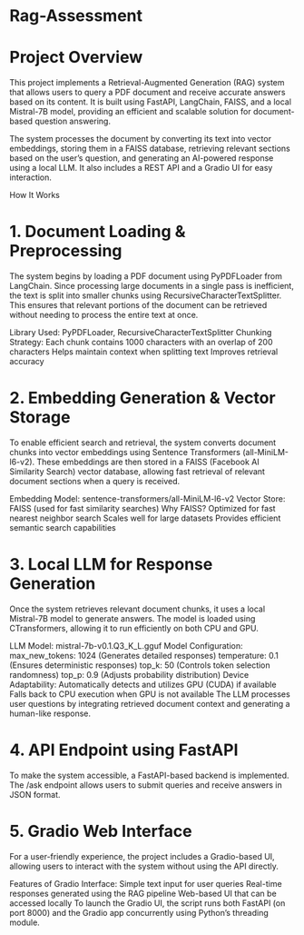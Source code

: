 # Rag-Assessment
# Project Overview
This project implements a Retrieval-Augmented Generation (RAG) system that allows users to query a PDF document and receive accurate answers based on its content. It is built using FastAPI, LangChain, FAISS, and a local Mistral-7B model, providing an efficient and scalable solution for document-based question answering.

The system processes the document by converting its text into vector embeddings, storing them in a FAISS database, retrieving relevant sections based on the user’s question, and generating an AI-powered response using a local LLM. It also includes a REST API and a Gradio UI for easy interaction.

How It Works
# 1. Document Loading & Preprocessing
The system begins by loading a PDF document using PyPDFLoader from LangChain. Since processing large documents in a single pass is inefficient, the text is split into smaller chunks using RecursiveCharacterTextSplitter. This ensures that relevant portions of the document can be retrieved without needing to process the entire text at once.

Library Used: PyPDFLoader, RecursiveCharacterTextSplitter
Chunking Strategy:
Each chunk contains 1000 characters with an overlap of 200 characters
Helps maintain context when splitting text
Improves retrieval accuracy

# 2. Embedding Generation & Vector Storage
To enable efficient search and retrieval, the system converts document chunks into vector embeddings using Sentence Transformers (all-MiniLM-l6-v2). These embeddings are then stored in a FAISS (Facebook AI Similarity Search) vector database, allowing fast retrieval of relevant document sections when a query is received.

Embedding Model: sentence-transformers/all-MiniLM-l6-v2
Vector Store: FAISS (used for fast similarity searches)
Why FAISS?
Optimized for fast nearest neighbor search
Scales well for large datasets
Provides efficient semantic search capabilities

# 3. Local LLM for Response Generation
Once the system retrieves relevant document chunks, it uses a local Mistral-7B model to generate answers. The model is loaded using CTransformers, allowing it to run efficiently on both CPU and GPU.

LLM Model: mistral-7b-v0.1.Q3_K_L.gguf
Model Configuration:
max_new_tokens: 1024 (Generates detailed responses)
temperature: 0.1 (Ensures deterministic responses)
top_k: 50 (Controls token selection randomness)
top_p: 0.9 (Adjusts probability distribution)
Device Adaptability:
Automatically detects and utilizes GPU (CUDA) if available
Falls back to CPU execution when GPU is not available
The LLM processes user questions by integrating retrieved document context and generating a human-like response.

# 4. API Endpoint using FastAPI
To make the system accessible, a FastAPI-based backend is implemented. The /ask endpoint allows users to submit queries and receive answers in JSON format.

# 5. Gradio Web Interface
For a user-friendly experience, the project includes a Gradio-based UI, allowing users to interact with the system without using the API directly.

Features of Gradio Interface:
Simple text input for user queries
Real-time responses generated using the RAG pipeline
Web-based UI that can be accessed locally
To launch the Gradio UI, the script runs both FastAPI (on port 8000) and the Gradio app concurrently using Python’s threading module.
